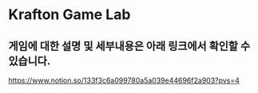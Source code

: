 # Krafton Game Lab

## 게임에 대한 설명 및 세부내용은 아래 링크에서 확인할 수 있습니다.
https://www.notion.so/133f3c6a099780a5a039e44696f2a903?pvs=4
